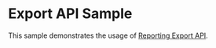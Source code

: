 # Export API Sample
This sample demonstrates the usage of [Reporting Export API](http://developers.perfectomobile.com/display/PD/DigitalZoom+Reporting+Public+API).
